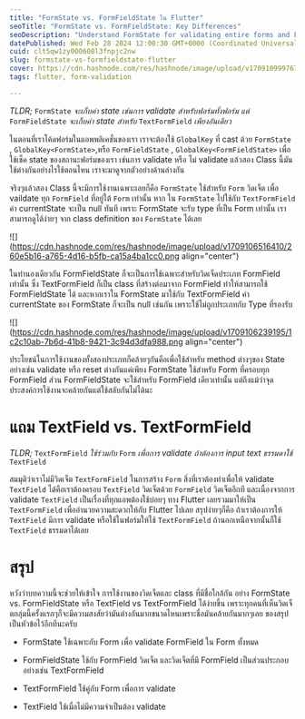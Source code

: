 ```yaml
---
title: "FormState vs. FormFieldState ใน Flutter"
seoTitle: "FormState vs. FormFieldState: Key Differences"
seoDescription: "Understand FormState for validating entire forms and FormFieldState for individual TextFormField in Flutter. Perfect for form management"
datePublished: Wed Feb 28 2024 12:00:30 GMT+0000 (Coordinated Universal Time)
cuid: clt5qw1zy000608l3fnpjc2nw
slug: formstate-vs-formfieldstate-flutter
cover: https://cdn.hashnode.com/res/hashnode/image/upload/v1709109997671/15b0bdcd-c97d-4e9f-a3d4-5d9aaeba2d0e.webp
tags: flutter, form-validation

---
```


*TLDR;* `FormState` *จะเก็บค่า state เช่นการ validate สำหรับฟอร์มทั้งฟอร์ม แต่* `FormFieldState` *จะเก็บค่า state สำหรับ* `TextFormField` *เพียงอันเดียว*

ในตอนที่เราโค้ดฟอร์มในแอพพลิเคชั่นของเรา เราจะต้องใช้ `GlobalKey` ที่ cast ด้วย `FormState` , `GlobalKey<FormState>`,หรือ `FormFieldState` , `GlobalKey<FormFieldState>` เพื่อใช้เช็ค state ของสถานะฟอร์มของเรา เช่นการ validate หรือ ไม่ validate แล้วสอง Class นี้มันใช้ต่างกันอย่างไรใช้ตอนไหน เราจะมาดูจากตัวอย่างด้านล่างกัน

จริงๆแล้วสอง Class นี้จะมีการใช้งานเฉพาะเลยก็คือ `FormState` ใช้สำหรับ `Form` วิดเจ็ต เพื่อ vaildate ทุก `FormField` ที่อยู่ใต้ `Form` เท่านั้น หาก ใน `FormState` ไปใช้กับ `TextFormField` ค่า currentState จะเป็น null ทันที เพราะ FormState จะรับ type ที่เป็น Form เท่านั้น เราสามารถดูได้ง่ายๆ จาก class definition ของ `FormState` ได้เลย

![](https://cdn.hashnode.com/res/hashnode/image/upload/v1709106516410/260e5b16-a765-4d16-b5fb-ca15a4ba1cc0.png align="center")

ในทำนองเดียวกัน FormFieldState ก็จะเป็นการใช้เฉพาะสำหรับวิดเจ็ดประเภท FormField เท่านั้น ซึ่ง TextFormField ก็เป็น class ที่สร้างต่อมาจาก FormField ทำให้สามารถใช้ FormFieldState ได้ และหากเราใน FormState มาใช้กับ TextFormField ค่า currentState ของ FormState ก็จะเป็น null เช่นกัน เพราะใช้ไม่ถูกประเภทกับ Type ที่รองรับ

![](https://cdn.hashnode.com/res/hashnode/image/upload/v1709106239195/1c2c10ab-7b6d-41b8-9421-3c94d3dfa988.png align="center")

ประโยชน์ในการใช้งานของทั้งสองประเภทก็คล้ายๆกันคือเพื่อใช้สำหรับ method ต่างๆของ State อย่างเช่น validate หรือ reset ต่างกันแค่เพียง FormState ใช้สำหรับ Form ที่ครอบทุก FormField ส่วน FormFieldState จะใช้สำหรับ FormField เดียวเท่านั้น แต่ถึงแม้ว่าจุดประสงค์การใช้งานจะคล้ายกันแต่ใช้สลับกันไม่ได้นะ

# แถม TextField vs. TextFormField

*TLDR;* `TextFormField` *ใช้ร่วมกับ* `Form` *เพื่อการ validate ถ้าต้องการ input text ธรรมดาใช้* `TextField`

สมมุติว่าเราไม่มีวิดเจ็ต `TextFormField` ในการสร้าง `Form` สิ่งที่เราต้องทำเพื่อให้ validate `TextField` ได้คือเราต้องครอบ `TextField` วิดเจ็ตด้วย `FormField` วิดเจ็ตอีกที และเนื่องจากการ validate `TextField` เป็นเรื่องที่ทุกแอพต้องใช้บ่อยๆ ทาง Flutter เลยรวมมาให้เป็น `TextFormField` เพื่ออำนวยความสะดวกให้กับ Flutter ไปเลย สรุปง่ายๆก็คือ ถ้าเราต้องการให้ `TextField` มีการ validate หรือใช้ในฟอร์มให้ใช้ `TextFormField` ถ้านอกเหนือจากนั้นก็ใช้ `TextField` ธรรมดาได้เลย

# สรุป

หวังว่าบทความนี้จะช่วยให้เข้าใจ การใช้งานของวิดเจ็ตและ class ที่มีชื่อใกล้กัน อย่าง FormState vs. FormFieldState หรือ TextField vs TextFormField ได้ง่ายขึ้น เพราะทุกคนที่เห็นวิดเจ็ตกลุ่มนี้ครั้งแรกๆก็จะมีความสงสัยว่ามันต่างกันมากขนาดไหนเพราะชื่อมันคล้ายกันมากๆเลย ของสรุปเป็นหัวข้อไว้อีกทีนะครับ

* FormState ใช้เฉพาะกับ Form เพื่อ validate FormField ใน Form ทั้งหมด
    
* FormFieldState ใช้กับ FormField วิดเจ็ต และวิดเจ็ตที่มี FormField เป็นส่วนประกอบอย่างเช่น TextFormField
    
* TextFormField ใช้คู่กับ Form เพื่อการ validate
    
* TextField ใช้เมื่อไม่มีความจำเป็นต้อง validate